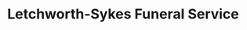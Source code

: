 ---
title: "Letchworth-Sykes Funeral Service"
url: /scotland-neck/letchworth-sykes-funeral-service/
shop: funeral directors
---